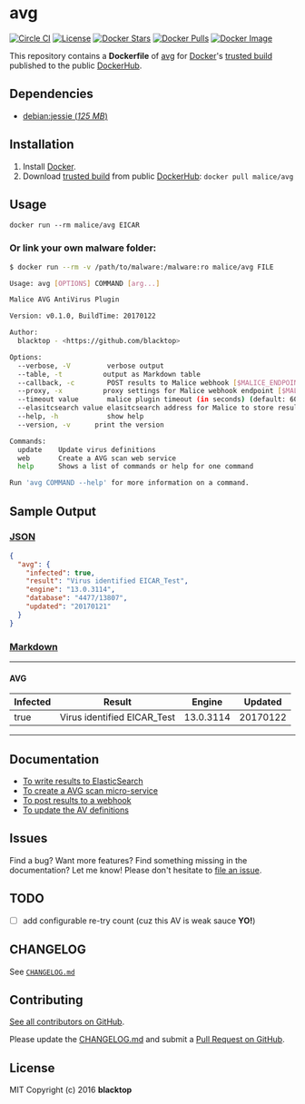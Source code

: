 # avg

[![Circle CI](https://circleci.com/gh/malice-plugins/avg.png?style=shield)](https://circleci.com/gh/malice-plugins/avg) [![License](http://img.shields.io/:license-mit-blue.svg)](http://doge.mit-license.org) [![Docker Stars](https://img.shields.io/docker/stars/malice/avg.svg)](https://hub.docker.com/r/malice/avg/) [![Docker Pulls](https://img.shields.io/docker/pulls/malice/avg.svg)](https://hub.docker.com/r/malice/avg/) [![Docker Image](https://img.shields.io/badge/docker%20image-686MB-blue.svg)](https://hub.docker.com/r/malice/avg/)

This repository contains a **Dockerfile** of [avg](http://www.avg.net/lang/en/) for [Docker](https://www.docker.io/)'s [trusted build](https://index.docker.io/u/malice/avg/) published to the public [DockerHub](https://index.docker.io/).

## Dependencies

- [debian:jessie (_125 MB_\)](https://index.docker.io/_/debian/)

## Installation

1.  Install [Docker](https://www.docker.io/).
2.  Download [trusted build](https://hub.docker.com/r/malice/avg/) from public [DockerHub](https://hub.docker.com): `docker pull malice/avg`

## Usage

```
docker run --rm malice/avg EICAR
```

### Or link your own malware folder:

```bash
$ docker run --rm -v /path/to/malware:/malware:ro malice/avg FILE

Usage: avg [OPTIONS] COMMAND [arg...]

Malice AVG AntiVirus Plugin

Version: v0.1.0, BuildTime: 20170122

Author:
  blacktop - <https://github.com/blacktop>

Options:
  --verbose, -V         verbose output
  --table, -t	       output as Markdown table
  --callback, -c	    POST results to Malice webhook [$MALICE_ENDPOINT]
  --proxy, -x	       proxy settings for Malice webhook endpoint [$MALICE_PROXY]
  --timeout value       malice plugin timeout (in seconds) (default: 60) [$MALICE_TIMEOUT]
  --elasitcsearch value elasitcsearch address for Malice to store results [$MALICE_ELASTICSEARCH]
  --help, -h	        show help
  --version, -v	     print the version

Commands:
  update	Update virus definitions
  web       Create a AVG scan web service
  help		Shows a list of commands or help for one command

Run 'avg COMMAND --help' for more information on a command.
```

## Sample Output

### [JSON](https://github.com/malice-plugins/avg/blob/master/docs/results.json)

```json
{
  "avg": {
    "infected": true,
    "result": "Virus identified EICAR_Test",
    "engine": "13.0.3114",
    "database": "4477/13807",
    "updated": "20170121"
  }
}
```

### [Markdown](https://github.com/malice-plugins/avg/blob/master/docs/SAMPLE.md)

---

#### AVG

| Infected | Result                      | Engine    | Updated  |
| -------- | --------------------------- | --------- | -------- |
| true     | Virus identified EICAR_Test | 13.0.3114 | 20170122 |

---

## Documentation

- [To write results to ElasticSearch](https://github.com/malice-plugins/avg/blob/master/docs/elasticsearch.md)
- [To create a AVG scan micro-service](https://github.com/malice-plugins/avg/blob/master/docs/web.md)
- [To post results to a webhook](https://github.com/malice-plugins/avg/blob/master/docs/callback.md)
- [To update the AV definitions](https://github.com/malice-plugins/avg/blob/master/docs/update.md)

## Issues

Find a bug? Want more features? Find something missing in the documentation? Let me know! Please don't hesitate to [file an issue](https://github.com/malice-plugins/avg/issues/new).

## TODO

- [ ] add configurable re-try count (cuz this AV is weak sauce **YO!**)

## CHANGELOG

See [`CHANGELOG.md`](https://github.com/malice-plugins/avg/blob/master/CHANGELOG.md)

## Contributing

[See all contributors on GitHub](https://github.com/malice-plugins/avg/graphs/contributors).

Please update the [CHANGELOG.md](https://github.com/malice-plugins/avg/blob/master/CHANGELOG.md) and submit a [Pull Request on GitHub](https://help.github.com/articles/using-pull-requests/).

## License

MIT Copyright (c) 2016 **blacktop**
